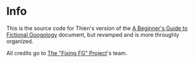 # Info
This is the source code for Thien's version of the [A Beginner's Guide to Fictional Googology](https://docs.google.com/document/d/1OgcMHg1X3fD6hX309CrTS4PvUZTVNiLcc46ypAf5fn8/edit?tab=t.0) document, but revamped and is more throughly organized.

All credits go to [The "Fixing FG" Project](https://discord.gg/cPbszg4J2d)'s team.